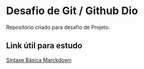 # Desafio de Git / Github Dio
Repositório criado para desafio de Projeto.

## Link útil para estudo
[Síntaxe Básica Marckdown](https://www.markdownguide.org/basic-syntax/)
